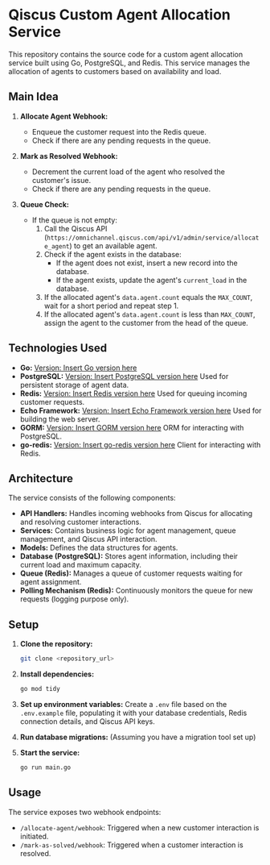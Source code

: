 # Qiscus Custom Agent Allocation Service

This repository contains the source code for a custom agent allocation service built using Go, PostgreSQL, and Redis.  This service manages the allocation of agents to customers based on availability and load.

## Main Idea

1. **Allocate Agent Webhook:**
    - Enqueue the customer request into the Redis queue.
    - Check if there are any pending requests in the queue.

2. **Mark as Resolved Webhook:**
    - Decrement the current load of the agent who resolved the customer's issue.
    - Check if there are any pending requests in the queue.

3. **Queue Check:**
    - If the queue is not empty:
        1. Call the Qiscus API (`https://omnichannel.qiscus.com/api/v1/admin/service/allocate_agent`) to get an available agent.
        2. Check if the agent exists in the database:
            - If the agent does not exist, insert a new record into the database.
            - If the agent exists, update the agent's `current_load` in the database.
        3. If the allocated agent's `data.agent.count` equals the `MAX_COUNT`, wait for a short period and repeat step 1.
        4. If the allocated agent's `data.agent.count` is less than `MAX_COUNT`, assign the agent to the customer from the head of the queue.


## Technologies Used

* **Go:**  [Version:  Insert Go version here](https://go.dev/)
* **PostgreSQL:** [Version: Insert PostgreSQL version here](https://www.postgresql.org/)  Used for persistent storage of agent data.
* **Redis:** [Version: Insert Redis version here](https://redis.io/) Used for queuing incoming customer requests.
* **Echo Framework:**  [Version: Insert Echo Framework version here](https://echo.labstack.com/) Used for building the web server.
* **GORM:** [Version: Insert GORM version here](https://gorm.io/)  ORM for interacting with PostgreSQL.
* **go-redis:** [Version: Insert go-redis version here](https://github.com/go-redis/redis) Client for interacting with Redis.


## Architecture

The service consists of the following components:

* **API Handlers:**  Handles incoming webhooks from Qiscus for allocating and resolving customer interactions.
* **Services:** Contains business logic for agent management, queue management, and Qiscus API interaction.
* **Models:** Defines the data structures for agents.
* **Database (PostgreSQL):** Stores agent information, including their current load and maximum capacity.
* **Queue (Redis):** Manages a queue of customer requests waiting for agent assignment.
* **Polling Mechanism (Redis):** Continuously monitors the queue for new requests (logging purpose only).


## Setup

1. **Clone the repository:**
   ```bash
   git clone <repository_url>
   ```

2. **Install dependencies:**
   ```bash
   go mod tidy
   ```

3. **Set up environment variables:** Create a `.env` file based on the `.env.example` file, populating it with your database credentials, Redis connection details, and Qiscus API keys.

4. **Run database migrations:**  (Assuming you have a migration tool set up)

5. **Start the service:**
   ```bash
   go run main.go
   ```

## Usage

The service exposes two webhook endpoints:

* `/allocate-agent/webhook`:  Triggered when a new customer interaction is initiated.
* `/mark-as-solved/webhook`: Triggered when a customer interaction is resolved.


